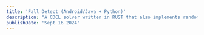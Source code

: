```yaml
---
title: 'Fall Detect (Android/Java + Python)'
description: "A CDCL solver written in RUST that also implements random restarts, clause deletion and two watched literals"
publishDate: 'Sept 16 2024'
---
```

